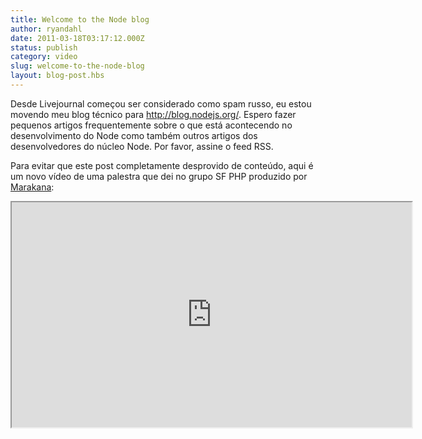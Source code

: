 ```yaml
---
title: Welcome to the Node blog
author: ryandahl
date: 2011-03-18T03:17:12.000Z
status: publish
category: video
slug: welcome-to-the-node-blog
layout: blog-post.hbs
---
```


Desde Livejournal começou ser considerado como spam russo, eu estou movendo meu blog técnico para <http://blog.nodejs.org/>. Espero fazer pequenos artigos frequentemente sobre o que está acontecendo no desenvolvimento do Node como também outros artigos dos desenvolvedores do núcleo Node. Por favor, assine o feed RSS.

Para evitar que este post completamente desprovido de conteúdo, aqui é um novo vídeo de uma palestra que dei no grupo SF PHP produzido por [Marakana](http://marakana.com/forums/java/general/278.html):

<iframe width="640" height="360" src="https://www.youtube.com/embed/jo_B4LTHi3I" allowfullscreen></iframe>
